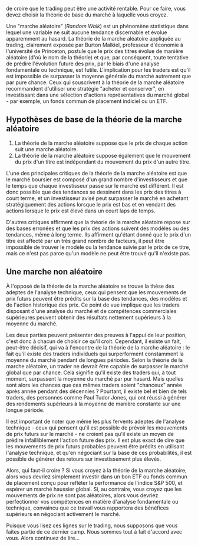 de croire que le trading peut être une activité rentable. Pour ce faire, vous devez choisir la théorie de base du marché à laquelle vous croyez.

Une "marche aléatoire" (*Random Walk*) est un phénomène statistique dans lequel une variable ne suit aucune tendance discernable et évolue apparemment au hasard. La théorie de la marche aléatoire appliquée au trading, clairement exposée par Burton Malkiel, professeur d'économie à l'université de Princeton, postule que le prix des titres évolue de manière aléatoire (d'où le nom de la théorie) et que, par conséquent, toute tentative de prédire l'évolution future des prix, par le biais d'une analyse fondamentale ou technique, est futile. L'implication pour les traders est qu'il est impossible de surpasser la moyenne générale du marché autrement que par pure chance. Ceux qui souscrivent à la théorie de la marche aléatoire recommandent d'utiliser une stratégie "acheter et conserver", en investissant dans une sélection d'actions représentatives du marché global - par exemple, un fonds commun de placement indiciel ou un ETF.

## Hypothèses de base de la théorie de la marche aléatoire

1. La théorie de la marche aléatoire suppose que le prix de chaque action suit une marche aléatoire.
2. La théorie de la marche aléatoire suppose également que le mouvement du prix d'un titre est indépendant du mouvement du prix d'un autre titre.

L'une des principales critiques de la théorie de la marche aléatoire est que le marché boursier est composé d'un grand nombre d'investisseurs et que le temps que chaque investisseur passe sur le marché est différent. Il est donc possible que des tendances se dessinent dans les prix des titres à court terme, et un investisseur avisé peut surpasser le marché en achetant stratégiquement des actions lorsque le prix est bas et en vendant des actions lorsque le prix est élevé dans un court laps de temps.

D'autres critiques affirment que la théorie de la marche aléatoire repose sur des bases erronées et que les prix des actions suivent des modèles ou des tendances, même à long terme. Ils affirment qu'étant donné que le prix d'un titre est affecté par un très grand nombre de facteurs, il peut être impossible de trouver le modèle ou la tendance suivie par le prix de ce titre, mais ce n'est pas parce qu'un modèle ne peut être trouvé qu'il n'existe pas.

## Une marche non aléatoire

À l'opposé de la théorie de la marche aléatoire se trouve la thèse des adeptes de l'analyse technique, ceux qui pensent que les mouvements de prix futurs peuvent être prédits sur la base des tendances, des modèles et de l'action historique des prix. Ce point de vue implique que les traders disposant d'une analyse du marché et de compétences commerciales supérieures peuvent obtenir des résultats nettement supérieurs à la moyenne du marché.

Les deux parties peuvent présenter des preuves à l'appui de leur position, c'est donc à chacun de choisir ce qu'il croit. Cependant, il existe un fait, peut-être décisif, qui va à l'encontre de la théorie de la marche aléatoire : le fait qu'il existe des traders individuels qui surperforment constamment la moyenne du marché pendant de longues périodes. Selon la théorie de la marche aléatoire, un trader ne devrait être capable de surpasser le marché global que par chance. Cela signifie qu'il existe des traders qui, à tout moment, surpassent la moyenne du marché par pur hasard. Mais quelles sont alors les chances que ces mêmes traders soient "chanceux" année après année pendant des décennies ? Pourtant, il existe bel et bien de tels traders, des personnes comme Paul Tudor Jones, qui ont réussi à générer des rendements supérieurs à la moyenne de manière constante sur une longue période.

Il est important de noter que même les plus fervents adeptes de l'analyse technique - ceux qui pensent qu'il est possible de prévoir les mouvements de prix futurs sur le marché - ne croient pas qu'il existe un moyen de prédire infailliblement l'action future des prix. Il est plus exact de dire que les mouvements de prix futurs probables peuvent être prédits en utilisant l'analyse technique, et qu'en négociant sur la base de ces probabilités, il est possible de générer des retours sur investissement plus élevés.

Alors, qui faut-il croire ? Si vous croyez à la théorie de la marche aléatoire, alors vous devriez simplement investir dans un bon ETF ou fonds commun de placement conçu pour refléter la performance de l'indice S&P 500, et espérer un marché haussier global. Si, au contraire, vous croyez que les mouvements de prix ne sont pas aléatoires, alors vous devriez perfectionner vos compétences en matière d'analyse fondamentale ou technique, convaincu que ce travail vous rapportera des bénéfices supérieurs en négociant activement le marché.

Puisque vous lisez ces lignes sur le trading, nous supposons que vous faites partie de ce dernier camp. Nous sommes tout à fait d'accord avec vous. Alors continuez de lire...